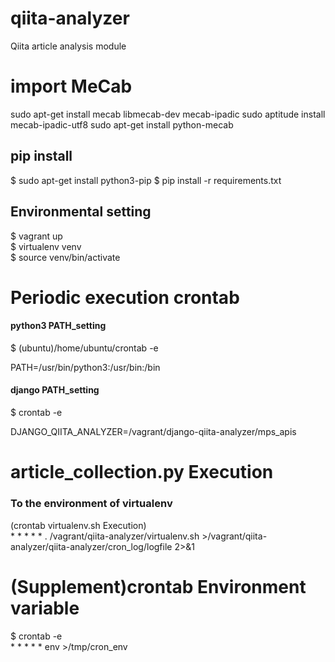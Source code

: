 # qiita-analyzer
Qiita article analysis module

# import MeCab
sudo apt-get install mecab libmecab-dev mecab-ipadic
sudo aptitude install mecab-ipadic-utf8
sudo apt-get install python-mecab

## pip install
$ sudo apt-get install python3-pip
$ pip install -r requirements.txt 

## Environmental setting
$ vagrant up  
$ virtualenv venv  
$ source venv/bin/activate  


# Periodic execution crontab
#### python3 PATH_setting
$ (ubuntu)/home/ubuntu/crontab -e  
 
PATH=/usr/bin/python3:/usr/bin:/bin
#### django PATH_setting
$ crontab -e  

DJANGO_QIITA_ANALYZER=/vagrant/django-qiita-analyzer/mps_apis

# article_collection.py Execution

### To the environment of virtualenv

(crontab virtualenv.sh Execution)  
\* * * * * . /vagrant/qiita-analyzer/virtualenv.sh >/vagrant/qiita-analyzer/qiita-analyzer/cron_log/logfile 2>&1



# (Supplement)crontab Environment variable
$ crontab -e  
\* * * * * env >/tmp/cron_env

